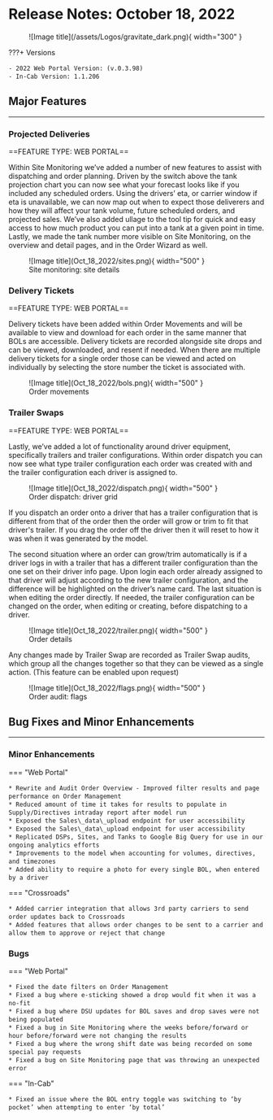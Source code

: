 # Release Notes: October 18, 2022

<figure markdown>
  ![Image title](/assets/Logos/gravitate_dark.png){ width="300" }
</figure>

???+ Versions

    - 2022 Web Portal Version: (v.0.3.98)
    - In-Cab Version: 1.1.206

## Major Features

---

### Projected Deliveries

==FEATURE TYPE: WEB PORTAL==

Within Site Monitoring we’ve added a number of new features to assist with dispatching and
order planning. Driven by the switch above the tank projection chart you can now see what
your forecast looks like if you included any scheduled orders. Using the drivers’ eta, or carrier
window if eta is unavailable, we can now map out when to expect those deliverers and how
they will affect your tank volume, future scheduled orders, and projected sales. We’ve also
added ullage to the tool tip for quick and easy access to how much product you can put into
a tank at a given point in time. Lastly, we made the tank number more visible on Site
Monitoring, on the overview and detail pages, and in the Order Wizard as well.

<figure markdown>
  ![Image title](Oct_18_2022/sites.png){ width="500" }
  <figcaption>Site monitoring: site details</figcaption>

</figure>

### Delivery Tickets

==FEATURE TYPE: WEB PORTAL==

Delivery tickets have been added within Order Movements and will be available to view and
download for each order in the same manner that BOLs are accessible. Delivery tickets are
recorded alongside site drops and can be viewed, downloaded, and resent if needed. When
there are multiple delivery tickets for a single order those can be viewed and acted on
individually by selecting the store number the ticket is associated with.

<figure markdown>
  ![Image title](Oct_18_2022/bols.png){ width="500" }
  <figcaption>Order movements</figcaption>

</figure>

### Trailer Swaps

==FEATURE TYPE: WEB PORTAL==

Lastly, we’ve added a lot of functionality around driver equipment, specifically trailers and
trailer configurations. Within order dispatch you can now see what type trailer configuration
each order was created with and the trailer configuration each driver is assigned to.

<figure markdown>
  ![Image title](Oct_18_2022/dispatch.png){ width="500" }
  <figcaption>Order dispatch: driver grid</figcaption>

</figure>

If you dispatch an order onto a driver that has a trailer configuration that is different from that
of the order then the order will grow or trim to fit that driver's trailer. If you drag the order off
the driver then it will reset to how it was when it was generated by the model.

The second situation where an order can grow/trim automatically is if a driver logs in with a
trailer that has a different trailer configuration than the one set on their driver info page. Upon
login each order already assigned to that driver will adjust according to the new trailer
configuration, and the difference will be highlighted on the driver’s name card. The last situation
is when editing the order directly. If needed, the trailer configuration can be changed on the
order, when editing or creating, before dispatching to a driver.

<figure markdown>
  ![Image title](Oct_18_2022/trailer.png){ width="500" }
  <figcaption>Order details</figcaption>

</figure>

Any changes made by Trailer Swap are recorded as Trailer Swap audits, which group all the
changes together so that they can be viewed as a single action. (This feature can be enabled
upon request)

<figure markdown>
  ![Image title](Oct_18_2022/flags.png){ width="500" }
  <figcaption>Order audit: flags</figcaption>

</figure>

## Bug Fixes and Minor Enhancements

---

### Minor Enhancements

=== "Web Portal"

    * Rewrite and Audit Order Overview - Improved filter results and page performance on Order Management
    * Reduced amount of time it takes for results to populate in Supply/Directives intraday report after model run
    * Exposed the Sales\_data\_upload endpoint for user accessibility
    * Exposed the Sales\_data\_upload endpoint for user accessibility
    * Replicated DSPs, Sites, and Tanks to Google Big Query for use in our ongoing analytics efforts
    * Improvements to the model when accounting for volumes, directives, and timezones
    * Added ability to require a photo for every single BOL, when entered by a driver

=== "Crossroads"

    * Added carrier integration that allows 3rd party carriers to send order updates back to Crossroads
    * Added features that allows order changes to be sent to a carrier and allow them to approve or reject that change

### Bugs

=== "Web Portal"

    * Fixed the date filters on Order Management
    * Fixed a bug where e-sticking showed a drop would fit when it was a no-fit
    * Fixed a bug where DSU updates for BOL saves and drop saves were not being populated
    * Fixed a bug in Site Monitoring where the weeks before/forward or hour before/forward were not changing the results
    * Fixed a bug where the wrong shift date was being recorded on some special pay requests
    * Fixed a bug on Site Monitoring page that was throwing an unexpected error

=== "In-Cab"

    * Fixed an issue where the BOL entry toggle was switching to ‘by pocket’ when attempting to enter ‘by total’
